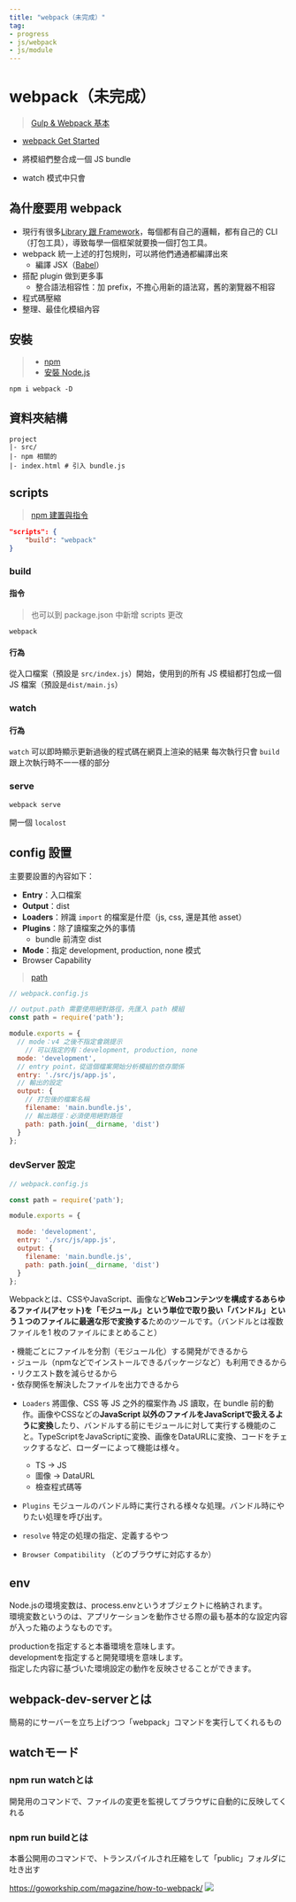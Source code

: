 ```yaml
---
title: "webpack（未完成）"
tag: 
- progress
- js/webpack
- js/module
---
```

# webpack（未完成）
>[Gulp & Webpack 基本](https://qiita.com/annaaida/items/f2c372000e8358ea8d8f)

- [webpack Get Started](webpack%20Get%20Started.md)

- 將模組們整合成一個 JS bundle

- watch 模式中只會
## 為什麼要用 webpack
- 現行有很多[Library 跟 Framework](Library%20跟%20Framework.md)，每個都有自己的邏輯，都有自己的 CLI（打包工具），導致每學一個框架就要換一個打包工具。
- webpack 統一上述的打包規則，可以將他們通通都編譯出來
	- 編譯 JSX（[Babel](Babel.md)）
- 搭配 plugin 做到更多事
	- 整合語法相容性：加 prefix，不擔心用新的語法寫，舊的瀏覽器不相容
- 程式碼壓縮
- 整理、最佳化模組內容

## 安裝
>- [npm](https://www.npmjs.com/package/webpack)
>- [安裝 Node.js](安裝%20Node.js.md)

```shell
npm i webpack -D
```

## 資料夾結構
```shell
project
|- src/
|- npm 相關的
|- index.html # 引入 bundle.js
```

## scripts
>[npm 建置與指令](npm%20建置與指令.md)

```json
"scripts": {
	"build": "webpack"
}
```

### build 
#### 指令
> 也可以到 package.json 中新增 scripts 更改
```shell
webpack
```
#### 行為
從入口檔案（預設是 `src/index.js`）開始，使用到的所有 JS 模組都打包成一個 JS 檔案（預設是`dist/main.js`）

### watch
#### 行為
`watch` 可以即時顯示更新過後的程式碼在網頁上渲染的結果
每次執行只會 `build` 跟上次執行時不一一樣的部分
### serve
```shell
webpack serve
```
開一個 `localost`


## config 設置
主要要設置的內容如下：
- **Entry**：入口檔案
- **Output**：dist
- **Loaders**：辨識 `import` 的檔案是什麼（js, css, 還是其他 asset）
- **Plugins**：除了讀檔案之外的事情
	- bundle 前清空 dist
- **Mode**：指定 development, production, none 模式
- Browser Capability

>[path](path.md)

```js
// webpack.config.js

// output.path 需要使用絕對路徑，先匯入 path 模組
const path = require('path');

module.exports = {
  // mode：v4 之後不指定會跳提示
	// 可以指定的有：development, production, none
  mode: 'development',
  // entry point，從這個檔案開始分析模組的依存關係
  entry: './src/js/app.js',
  // 輸出的設定
  output: {
    // 打包後的檔案名稱
    filename: 'main.bundle.js',
    // 輸出路徑：必須使用絕對路徑
    path: path.join(__dirname, 'dist')
  }
};
```

### devServer 設定
```js
// webpack.config.js

const path = require('path');

module.exports = {

  mode: 'development',
  entry: './src/js/app.js',
  output: {
    filename: 'main.bundle.js',
    path: path.join(__dirname, 'dist')
  }
};
```


Webpackとは、CSSやJavaScript、画像など**Webコンテンツを構成するあらゆるファイル(アセット)を「モジュール」**という単位で取り扱い**「バンドル」という１つのファイルに最適な形で変換する**ためのツールです。（バンドルとは複数ファイルを1 枚のファイルにまとめること）

・機能ごとにファイルを分割（モジュール化）する開発ができるから  
・ジュール（npmなどでインストールできるパッケージなど）も利用できるから  
・リクエスト数を減らせるから  
・依存関係を解決したファイルを出力できるから



- `Loaders` 將圖像、CSS 等 JS 之外的檔案作為 JS 讀取，在 bundle 前的動作。画像やCSSなどの**JavaScript 以外のファイルをJavaScriptで扱えるように変換**したり、バンドルする前にモジュールに対して実行する機能のこと。TypeScriptをJavaScriptに変換、画像をDataURLに変換、コードをチェックするなど、ローダーによって機能は様々。
	- TS -> JS
	- 圖像 -> DataURL
	- 檢查程式碼等

- `Plugins` モジュールのバンドル時に実行される様々な処理。バンドル時にやりたい処理を呼び出す。

- `resolve` 特定の処理の指定、定義するやつ

- `Browser Compatibility` （どのブラウザに対応するか）

## env
Node.jsの環境変数は、process.envというオブジェクトに格納されます。  
環境変数というのは、アプリケーションを動作させる際の最も基本的な設定内容が入った箱のようなものです。

productionを指定すると本番環境を意味します。  
developmentを指定すると開発環境を意味します。  
指定した内容に基づいた環境設定の動作を反映させることができます。

## webpack-dev-serverとは

簡易的にサーバーを立ち上げつつ「webpack」コマンドを実行してくれるもの

## watchモード

### [](https://qiita.com/annaaida/items/f2c372000e8358ea8d8f#npm-run-watch%E3%81%A8%E3%81%AF)npm run watchとは

開発用のコマンドで、ファイルの変更を監視してブラウザに自動的に反映してくれる

### [](https://qiita.com/annaaida/items/f2c372000e8358ea8d8f#npm-run-build%E3%81%A8%E3%81%AF)npm run buildとは

本番公開用のコマンドで、トランスパイルされ圧縮をして「public」フォルダに吐き出す


https://goworkship.com/magazine/how-to-webpack/
![](https://i0.wp.com/goworkship.com/magazine/app/uploads/2018/09/before-2.png?resize=840%2C473&ssl=1)

